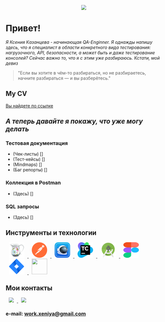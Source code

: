 <p align="center">
  <img src="https://media.giphy.com/media/13HBDT4QSTpveU/giphy.gif">
</p>


# Привет!
_Я Ксения Казанцева - начинающая QA-Enginner. Я однажды напишу здесь, что я специалист в области конкретного вида тестирования: нагрузочного, API, безопасности, а может быть и даже тестирование консолей? Сейчас важно то, что я с этим уже разбираюсь. Кстати, мой девиз_

>"Если вы хотите в чём-то разбираться, но не разбираетесь, начните разбираться — и вы разберётесь."

## My CV
[Вы найдете по ссылке](https://drive.google.com/file/d/1ZXOIbgqRSUNEgWoUx1DysbcgHUMRXg7w/view?usp=sharing)

## *А теперь давайте я покажу, что уже могу делать*

### Тестовая документация
- (Чек-листы) []
- (Тест-кейсы) []
- (Mindmaps) []
- (Баг репорты) []

### Коллекция в Postman
- (Здесь) []

### SQL запросы
- (Здесь) []

## Инструменты и технологии

<a href="https://www.charlesproxy.com/">
  <img src="https://github.com/qajenna/qajenna/raw/main/icons/Charles.png" width="50" height="50" hspace="10">
</a>
<a href="https://www.postman.com/">
  <img src="https://github.com/qajenna/qajenna/raw/main/icons/Postman.png" width="50" height="50" hspace="10">
</a>
<a href="https://proxyman.io/">
  <img src="https://github.com/qajenna/qajenna/raw/main/icons/Proxyman.png" width="50" height="50" hspace="10">
</a>
<a href="https://www.jetbrains.com/teamcity/">
  <img src="https://github.com/qajenna/qajenna/raw/main/icons/TeamCity.png" width="50" height="50" hspace="10">
</a>
<a href="https://developer.android.com/studio">
  <img src="https://github.com/qajenna/qajenna/raw/main/icons/Android%20Studio.png" width="50" height="50" hspace="10">
</a>
<a href="https://figma.com/">
  <img src="https://github.com/qajenna/qajenna/raw/main/icons/Figma.svg" width="50" height="50" hspace="10">
</a>
<a href="https://www.atlassian.com/software/jira">
  <img src="https://github.com/qajenna/qajenna/raw/main/icons/Jira.png" width="50" height="50" hspace="10">
</a>
<a href="https://apidocjs.com">
  <img src="https://avatars.githubusercontent.com/u/4103663?v=4" width="50" height="50" hspace="10">
</a>

## Мои контакты
<a href="https://www.linkedin.com/in/xeniyakazantseva/">
  <img src="https://camo.githubusercontent.com/7bec9379f85ca670bfbd9459c3698fcb38fb132366adb992446da42c2633c2e5/68747470733a2f2f696d672e736869656c64732e696f2f62616467652f2d4c696e6b6564496e2d3065373661383f7374796c653d666c61742d737175617265266c6f676f3d4c696e6b6564696e266c6f676f436f6c6f723d7768697465" hspace="10">
</a>
<a href="https://t.me/kk_xeniya">
  <img src="https://camo.githubusercontent.com/34d86d7ff213ce643ac37f69347b1d45cf6ffa4bbf4a9d27ca4e1be077bb963c/68747470733a2f2f696d672e736869656c64732e696f2f62616467652f2d54656c656772616d2d3030383863633f7374796c653d666c61742d737175617265266c6f676f3d54656c656772616d266c6f676f436f6c6f723d7768697465" hspace="10">
</a>

### e-mail: work.xeniya@gmail.com
